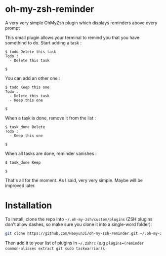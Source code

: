 # oh-my-zsh-reminder
A very very simple OhMyZsh plugin which displays reminders above every prompt

This small plugin allows your terminal to remind you that you have somethind to do.
Start adding a task :

    $ todo Delete this task
    Todo :
      - Delete this task

    $

You can add an other one :

    $ todo Keep this one
    Todo :
      - Delete this task
      - Keep this one

    $

When a task is done, remove it from the list :

    $ task_done Delete
    Todo :
      - Keep this one

    $

When all tasks are done, reminder vanishes :

    $ task_done Keep

    $

That's all for the moment. As I said, very very simple. Maybe will be improved later.

# Installation

To install, clone the repo into `~/.oh-my-zsh/custom/plugins` (ZSH plugins don't allow dashes, so make sure you clone it into a single-word folder):
``` bash
git clone https://github.com/HaoyunJi/oh-my-zsh-reminder.git ~/.oh-my-zsh/custom/plugins/reminder
```

Then add it to your list of plugins in `~/.zshrc` (e.g `plugins=(reminder common-aliases extract git sudo taskwarrior)`).
